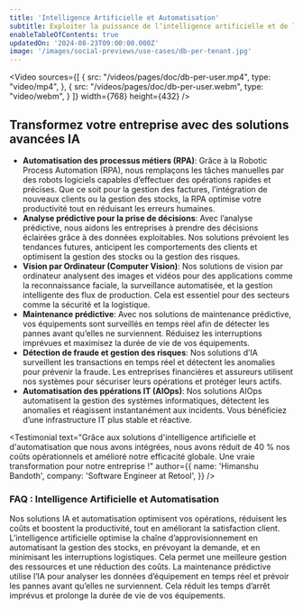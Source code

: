 ```yaml
---
title: 'Intelligence Artificielle et Automatisation'
subtitle: Exploiter la puissance de l’intelligence artificielle et de l’automatisation devient une nécessité pour les entreprises cherchant à optimiser leurs processus. En intégrant des solutions IA sur mesure, les organisations gagnent en efficacité, réduisent les coûts et améliorent la productivité globale. Des robots logiciels à l’analyse prédictive, nos solutions transforment des tâches répétitives en opérations autonomes à haute valeur ajoutée.
enableTableOfContents: true
updatedOn: '2024-08-23T09:00:00.000Z'
image: '/images/social-previews/use-cases/db-per-tenant.jpg'
---
```


<Video
sources={[
{
src: "/videos/pages/doc/db-per-user.mp4",
type: "video/mp4",
},
{
src: "/videos/pages/doc/db-per-user.webm",
type: "video/webm",
}
]}
width={768}
height={432}
/>

## Transformez votre entreprise avec des solutions avancées IA

- **Automatisation des processus métiers (RPA)**: Grâce à la Robotic Process Automation (RPA), nous remplaçons les tâches manuelles par des robots logiciels capables d’effectuer des opérations rapides et précises. Que ce soit pour la gestion des factures, l’intégration de nouveaux clients ou la gestion des stocks, la RPA optimise votre productivité tout en réduisant les erreurs humaines.
- **Analyse prédictive pour la prise de décisions**: Avec l’analyse prédictive, nous aidons les entreprises à prendre des décisions éclairées grâce à des données exploitables. Nos solutions prévoient les tendances futures, anticipent les comportements des clients et optimisent la gestion des stocks ou la gestion des risques.
- **Vision par Ordinateur (Computer Vision)**: Nos solutions de vision par ordinateur analysent des images et vidéos pour des applications comme la reconnaissance faciale, la surveillance automatisée, et la gestion intelligente des flux de production. Cela est essentiel pour des secteurs comme la sécurité et la logistique.
- **Maintenance prédictive**: Avec nos solutions de maintenance prédictive, vos équipements sont surveillés en temps réel afin de détecter les pannes avant qu’elles ne surviennent. Réduisez les interruptions imprévues et maximisez la durée de vie de vos équipements.
- **Détection de fraude et gestion des risques**: Nos solutions d’IA surveillent les transactions en temps réel et détectent les anomalies pour prévenir la fraude. Les entreprises financières et assureurs utilisent nos systèmes pour sécuriser leurs opérations et protéger leurs actifs.
- **Automatisation des ppérations IT (AIOps)**: Nos solutions AIOps automatisent la gestion des systèmes informatiques, détectent les anomalies et réagissent instantanément aux incidents. Vous bénéficiez d’une infrastructure IT plus stable et réactive.

<CTA 
  title="Exploitez la puissance de l'Intelligence Artificielle et de l'Automatisation" 
/>

<Testimonial
text="Grâce aux solutions d'intelligence artificielle et d'automatisation que nous avons intégrées, nous avons réduit de 40 % nos coûts opérationnels et amélioré notre efficacité globale. Une vraie transformation pour notre entreprise !"
author={{
  name: 'Himanshu Bandoth',
  company: 'Software Engineer at Retool',
}}
/>


### FAQ : Intelligence Artificielle et Automatisation

<Admonition title="Pourquoi choisir IPS Technologies">
Nos solutions IA et automatisation optimisent vos opérations, réduisent les coûts et boostent la productivité, tout en améliorant la satisfaction client.
</Admonition>
<Admonition title="Comment l'IA améliore-t-elle la chaîne d'approvisionnement ?">
L’intelligence artificielle optimise la chaîne d’approvisionnement en automatisant la gestion des stocks, en prévoyant la demande, et en minimisant les interruptions logistiques. Cela permet une meilleure gestion des ressources et une réduction des coûts.
</Admonition>
<Admonition title="Quelle est l'importance de la maintenance prédictive ?">
La maintenance prédictive utilise l’IA pour analyser les données d’équipement en temps réel et prévoir les pannes avant qu’elles ne surviennent. Cela réduit les temps d’arrêt imprévus et prolonge la durée de vie de vos équipements.
</Admonition>

<CTA title ="Rejoignez-nous pour transformer vos processus en opérations autonomes et efficaces grâce à l'IA et à l'automatisation." buttonText="Contact us" buttonUrl="/contact-sales"/>
